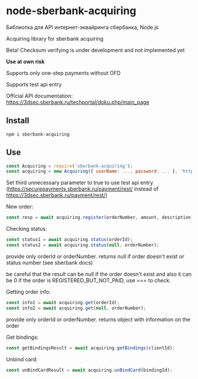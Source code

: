 # node-sberbank-acquiring

Библиотка для API интернет-эквайринга сбербанка, Node.js

Acquiring library for sberbank acquiring

Beta! Checksum verifying is under development and not implemented yet

**Use at own risk**

Supports only one-step payments without OFD

Supports test api entry

Official API documentation: https://3dsec.sberbank.ru/techportal/doku.php/main_page

## Install

`npm i sberbank-acquiring`

## Use

```javascript
const Acquiring = require('sberbank-acquiring');
const acquiring = new Acquiring({ userName: ..., password: ... }, 'https://success_link'[, true]);
```

Set third unnecessary parameter to true to use test api entry (https://securepayments.sberbank.ru/payment/rest/ instead of https://3dsec.sberbank.ru/payment/rest/)

New order:

```javascript
const resp = await acquiring.register(orderNumber, amount, description);
```

Checking status:

```javascript
const status1 = await acquiring.status(orderId);
const status2 = await acquiring.status(null, orderNumber);
```

provide only orderId or orderNumber.
returns null if order doesn't exist or status number (see sberbank docs)

be careful that the result can be null if the order doesn't exist and also it can be 0 if the order is REGISTERED_BUT_NOT_PAID, use === to check.

Getting order info:

```javascript
const info1 = await acquiring.get(orderId);
const info2 = await acquiring.get(null, orderNumber);
```

provide only orderId or orderNumber.
returns object with information on the order

Get bindings:

```javascript
const getBindingsResult = await acquiring.getBindings(clientId);
```

Unbind card:

```javascript
const unBindCardResult = await acquiring.unBindCard(bindingId);
```
